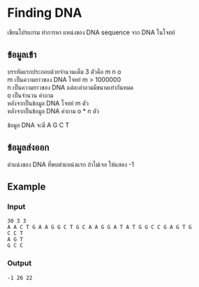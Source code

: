 # Finding DNA 
เขียนโปรแกรม ทำการหา แหน่งของ DNA sequence จาก DNA ในโจทย์

## ข้อมูลเข้า
บรรทัดแรกประกอบด้วยจำนวนเต็ม 3 ตัวคือ m  n o  
m เป็นความยาวของ DNA ใจทย์   m > 1000000  
n เป็นความยาวของ DNA แต่ละคำถามมีขนาดเท่ากันหมด  
o เป็นจำนวน คำถาม  
หลังจากป็นข้อมูล DNA โจทย์ m ตัว  
หลังจากป็นข้อมูล DNA คำถาม o * n ตัว  
  
ข้อมูล DNA จะมี A G C T  
  
## ข้อมูลส่งออก
ตำแน่งของ DNA ที่พบตำแหน่งแรก ถ้าไม่เจอ ให้แสดง -1  
## Example
### Input
~~~
30 3 3
A A C T G A A G G C T G C A A G G A T A T G G C C G A G T G
C C T
A G T
G C C
~~~
### Output
~~~
-1 26 22
~~~

